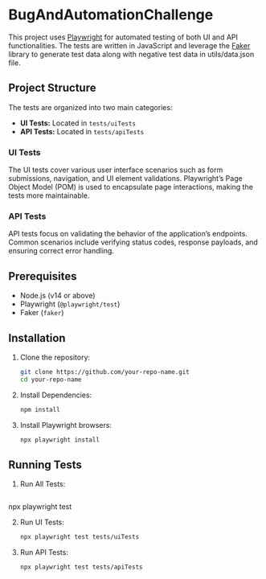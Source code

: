 # BugAndAutomationChallenge

This project uses [Playwright](https://playwright.dev/) for automated testing of both UI and API functionalities. The tests are written in JavaScript and leverage the [Faker](https://www.npmjs.com/package/faker) library to generate test data along with negative test data in utils/data.json file.

## Project Structure

The tests are organized into two main categories:

- **UI Tests:** Located in `tests/uiTests`
- **API Tests:** Located in `tests/apiTests`

### UI Tests

The UI tests cover various user interface scenarios such as form submissions, navigation, and UI element validations. Playwright’s Page Object Model (POM) is used to encapsulate page interactions, making the tests more maintainable.

### API Tests

API tests focus on validating the behavior of the application’s endpoints. Common scenarios include verifying status codes, response payloads, and ensuring correct error handling.

## Prerequisites

- Node.js (v14 or above)
- Playwright (`@playwright/test`)
- Faker (`faker`)

## Installation

1. Clone the repository:
   ```bash
   git clone https://github.com/your-repo-name.git
   cd your-repo-name

2. Install Dependencies:
   ```bash
   npm install

3. Install Playwright browsers:
   ```bash
   npx playwright install

## Running Tests

1. Run All Tests:
   ```bash
  npx playwright test


2. Run UI Tests:
   ```bash
   npx playwright test tests/uiTests


3. Run API Tests:
   ```bash
   npx playwright test tests/apiTests

